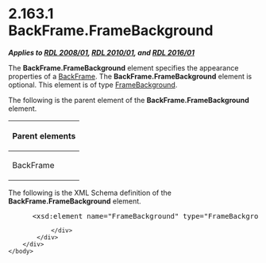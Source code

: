 <html dir="LTR" xmlns:mshelp="http://msdn.microsoft.com/mshelp" xmlns:ddue="http://ddue.schemas.microsoft.com/authoring/2003/5" xmlns:xlink="http://www.w3.org/1999/xlink" xmlns:tool="http://www.microsoft.com/tooltip">
    <head>
        <meta http-equiv="Content-Type" content="text/html; CHARSET=utf-8"></meta>
        <meta name="save" content="history"></meta>
        <title>2.163.1 BackFrame.FrameBackground</title>
        <xml>
            <mshelp:toctitle title="2.163.1 BackFrame.FrameBackground"></mshelp:toctitle>
            <mshelp:rltitle title="[MS-RDL]: BackFrame.FrameBackground"></mshelp:rltitle>
            <mshelp:keyword index="A" term="0ef16d7d-71c5-41da-ae38-24ea60bacc06"></mshelp:keyword>
            <mshelp:attr name="DCSext.ContentType" value="open specification"></mshelp:attr>
            <mshelp:attr name="AssetID" value="0ef16d7d-71c5-41da-ae38-24ea60bacc06"></mshelp:attr>
            <mshelp:attr name="TopicType" value="kbRef"></mshelp:attr>
            <mshelp:attr name="DCSext.Title" value="[MS-RDL]: BackFrame.FrameBackground" />
        </xml>
    </head>
    <body>
        <div id="header">
            <h1 class="heading">2.163.1 BackFrame.FrameBackground</h1>
        </div>
        <div id="mainSection">
            <div id="mainBody">
                <div id="allHistory" class="saveHistory"></div>
                <div id="sectionSection0" class="section" name="collapseableSection">
                    

<p><b><i>Applies to </i></b><a href="1e855f94-4617-47e4-b89e-0856c6cb420f.htm"><b><i>RDL 2008/01</i></b></a><b><i>,
</i></b><a href="3428e690-a348-4ec7-8a6a-8efb42d2cdee.htm"><b><i>RDL 2010/01</i></b></a><b><i>,
and </i></b><a href="52ce3983-2bfc-4e72-9359-42aaf5fe4509.htm"><b><i>RDL 2016/01</i></b></a></p>

<p>The <b>BackFrame.FrameBackground</b> element specifies the
appearance properties of a <a href="ed20ba13-2b2e-422d-a581-b78f5ee14314.htm">BackFrame</a>.
The <b>BackFrame.FrameBackground</b> element is optional. This element is of
type <a href="fcc95015-2f49-42a2-8a3d-739974b6cca0.htm">FrameBackground</a>.</p>

<p>The following is the parent element of the <b>BackFrame.FrameBackground</b>
element.</p>

<table>
 <thead>
  <tr>
   <th>
   <p>Parent elements</p>
   </th>
  </tr>
 </thead>
 <tr>
  <td>
  <p>BackFrame </p>
  </td>
 </tr>
</table>

<p>The following is the XML Schema definition of the <b>BackFrame.FrameBackground</b>
element.</p>

<dl>
<dd>
<div><pre> &lt;xsd:element name=&quot;FrameBackground&quot; type=&quot;FrameBackgroundType&quot; minOccurs=&quot;0&quot; /&gt;
</pre></div>
</dd></dl>


                </div>
            </div>
        </div>
    </body>
</html>
